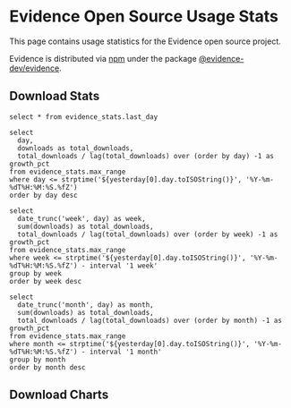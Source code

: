 # Evidence Open Source Usage Stats

This page contains usage statistics for the Evidence open source project.

Evidence is distributed via [npm](https://www.npmjs.com/) under the package [@evidence-dev/evidence](https://www.npmjs.com/package/@evidence-dev/evidence).

## Download Stats

<BigValue
  data={daily}
  value=total_downloads
  fmt="#,###"
  title="Yesterday ({fmt(daily[0].day, 'D MMM')})"
  comparison=growth_pct
  comparisonTitle="vs. prior day"
/>

<BigValue
  data={weekly}
  value=total_downloads
  fmt="#,###"
  title="Last Week (w/c {fmt(weekly[0].week, 'D MMM')})"
  comparison=growth_pct
  comparisonTitle="vs. prior week"
/>

<BigValue
  data={monthly}
  value=total_downloads
  fmt="#,###"
  title="Last Month ({fmt(monthly[0].month, 'MMM YY')})"
  comparison=growth_pct
  comparisonTitle="vs. prior month"
/>



```yesterday
select * from evidence_stats.last_day
```



```daily
select 
  day,
  downloads as total_downloads,
  total_downloads / lag(total_downloads) over (order by day) -1 as growth_pct
from evidence_stats.max_range
where day <= strptime('${yesterday[0].day.toISOString()}', '%Y-%m-%dT%H:%M:%S.%fZ')
order by day desc
```



```weekly
select 
  date_trunc('week', day) as week,
  sum(downloads) as total_downloads,
  total_downloads / lag(total_downloads) over (order by week) -1 as growth_pct
from evidence_stats.max_range
where week <= strptime('${yesterday[0].day.toISOString()}', '%Y-%m-%dT%H:%M:%S.%fZ') - interval '1 week'
group by week
order by week desc

```

```monthly
select 
  date_trunc('month', day) as month,
  sum(downloads) as total_downloads,
  total_downloads / lag(total_downloads) over (order by month) -1 as growth_pct
from evidence_stats.max_range
where month <= strptime('${yesterday[0].day.toISOString()}', '%Y-%m-%dT%H:%M:%S.%fZ') - interval '1 month'
group by month
order by month desc
```



## Download Charts

<LineChart 
  data={daily} 
  y=total_downloads 
  x=day 
  title="Daily Package Downloads"
/>

<LineChart 
  data={weekly} 
  y=total_downloads 
  x=week
  title="Weekly Package Downloads"
/>

<LineChart 
  data={monthly} 
  y=total_downloads
  yFmt="#,###"
  x=month
  title="Monthly Package Downloads"
/>


